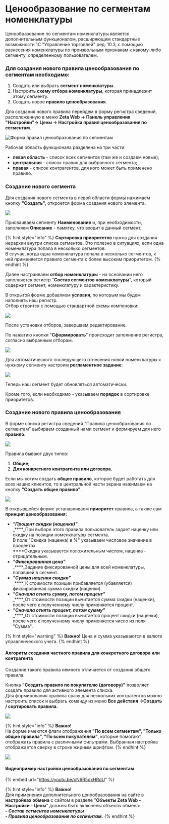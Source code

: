# Ценообразование по сегментам номенклатуры

Ценообразование по сегментам номенклатуры является дополнительным функционалом, расширяющим стандартные возможности 1С "Управление торговлей" ред. 10.3, с помощью разнесения номенклатуры по произвольным признакам к какому-либо сегменту, определенному пользователем.

### Для создания **нового правила ценообразования по сегментам** необходимо:

1. Создать или выбрать **сегмент номенклатуры**.
2. Настроить **схему отбора номенклатуры**, которая принадлежит этому сегменту.
3. Создать новое **правило ценообразования**.

Для создания нового правила перейдем в форму регистра сведений, расположенную в меню **Zeta Web → Панель управления "Настройки"→  Цены → Настройка правил ценообразования по сегментам**.

![Форма правил ценообразования по сегментам](../../.gitbook/assets/2.png)

Рабочая область функционала разделена на три части:

* **левая область** - список всех сегментов (там же и создаем новые);
* **центральная** - список правил для выбранного сегмента;
* **правая** - список контрагентов, для кого может быть применено правило.

### **Создание нового сегмента**

Для создания нового сегмента в левой области формы нажимаем кнопку **"Создать",** откроется форма создания нового элемента.

![](<../../.gitbook/assets/1 (1).png>)

Присваиваем сегменту **Наименование** и, при необходимости, заполняем **Описание** - памятку, что входит в данный сегмент.

{% hint style="info" %}
**Сортировка приоритетов** нужна для создания иерархии внутри списка сегментов. Это полезно в ситуациях, если одна номенклатура попала в несколько сегментов.\
В случае, когда одна номенклатура попала в несколько сегментов, к ней применяется правило сегмента с более высоким приоритетом.
{% endhint %}

Далее настраиваем **отбор номенклатуры** - на основании него заполняется регистр "**Состав сегментов номенклатуры**", который содержит сегмент, номенклатуру и характеристику.

В открытой форме добавляем **условия**, по которым мы будем наполнять наш регистр. \
Отбор строится с помощью стандартной схемы компоновки:

![](../../.gitbook/assets/3.png)

После установки отборов, завершаем редактирование.

По нажатию кнопки "**Сформировать**" происходит заполнение регистра, согласно выбранным отборам.

![](../../.gitbook/assets/4.png)

Для автоматического последующего отнесения новой номенклатуры к нужному сегменту настроим **регламентное задание**:

![](<../../.gitbook/assets/Image 32.png>)

Теперь наш сегмент будет обновляться автоматически.

Кроме того, если необходимо - указываем **порядок** в сортировке приоритетов.

### Создание нового правила ценообразования

В форме списка регистра сведений "Правила ценообразования по сегментам" выбираем созданный нами сегмент и формируем для него **правило**.

![](<../../.gitbook/assets/Image 34.png>)

Правила бывают двух типов:

1. **Общие;**
2. **Для конкретного контрагента или договора.**

Если мы хотим создать **общее правило**, которое будет работать для всех наших клиентов, то в центральной части экрана нажимаем на кнопку **"Создать общее правило"**.

![](<../../.gitbook/assets/Image 35.png>)

В открывшейся форме устанавливаем **приоритет** правила, а также сам **принцип ценообразования:**

* _**"Процент скидки (наценки)"**_\
  _****_При выборе этого правила пользователь задает наценку или скидку на позиции номенклатуры сегмента.\
  В поле "Скидка (наценка) в %" указываем числовое значение в процентах. \
  ****Скидка указывается положительным числом, наценка - отрицательным.
* _**"Фиксированная цена"**_\
  _****_Задание фиксированной цены для всей номенклатуры, попавшей в сегмент.
* _**"Сумма наценки скидки"**_\
  _****_К стоимости позиции прибавляется (убавляется) фиксированная сумма скидки (наценки).
* _**"Сначала отнять сумму, потом процент"**_\
  _****_От стоимости позиции вычитается сумма скидки (наценки), после чего к полученному числу применяется процент.
* _**"Сначала отнять процент, потом сумму"**_\
  _****_От стоимости позиции вычитается процент скидки (наценки), после чего к полученному числу применяется число из поля "Сумма".

{% hint style="warning" %}
**Важно!** Цена и сумма указываются в валюте управленческого учета.
{% endhint %}

#### **Алгоритм создания частного правила для конкретного договора или контрагента**

Создание такого правила немного отличается от создания общего правила.

Кнопка **"Создать правило по покупателю (договору)"** позволяет создать правило для активного элемента списка. \
Для формирования правила сразу для нескольких контрагентов можно настроить список и выбрать команду из меню **Все действия →Создать / сортировать правила.**

![](<../../.gitbook/assets/Image 36 (1).png>)

{% hint style="info" %}
**Важно!** \
На форме имеются флаги отображения **"По всем сегментам", "Только общие правила", "По всем покупателям"**, которые помогают отображать правила с различными фильтрами. Выбранная настройка отображается сверху в строке жирным шрифтом.
{% endhint %}

![](<../../.gitbook/assets/Image 38.png>)

#### Видеопример настройки ценообразования по сегментам

{% embed url="https://youtu.be/oN9R5dxHRdU" %}

{% hint style="info" %}
**Важно!** \
Для применения дополнительного ценообразования на сайте в **настройках обмена** с сайтом в разделе "**Объекты Zeta Web - Настройки - Цены**" должны быть включены объекты обмена:\
_**- Состав сегментов номенклатуры**_\
_**- Правила ценообразования по сегментам.**_
{% endhint %}
